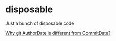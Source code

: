 # disposable
Just a bunch of disposable code

[Why git AuthorDate is different from CommitDate?](https://stackoverflow.com/questions/11856983/why-git-authordate-is-different-from-commitdate#11857467)